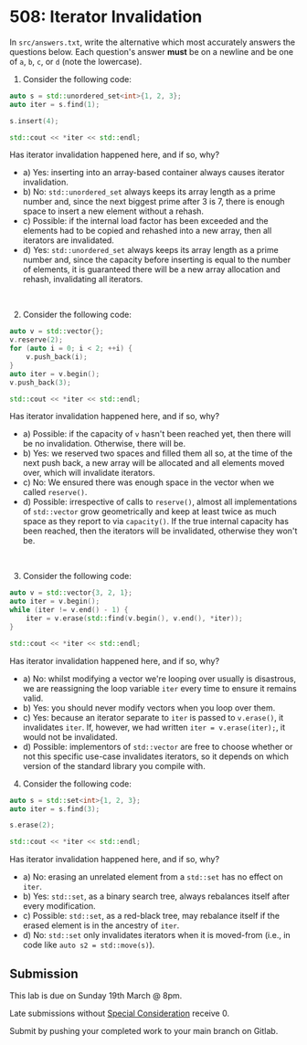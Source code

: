 # 508: Iterator Invalidation

In `src/answers.txt`, write the alternative which most accurately answers the questions below. Each question's answer **must** be on a newline and be one of `a`, `b`, `c`, or `d` (note the lowercase).

1. Consider the following code:
```cpp
auto s = std::unordered_set<int>{1, 2, 3};
auto iter = s.find(1);

s.insert(4);

std::cout << *iter << std::endl;
```
Has iterator invalidation happened here, and if so, why?
- a) Yes: inserting into an array-based container always causes iterator invalidation.
- b) No: `std::unordered_set` always keeps its array length as a prime number and, since the next biggest prime after 3 is 7, there is enough space to insert a new element without a rehash.
- c) Possible: if the internal load factor has been exceeded and the elements had to be copied and rehashed into a new array, then all iterators are invalidated.
- d) Yes: `std::unordered_set` always keeps its array length as a prime number and, since the capacity before inserting is equal to the number of elements, it is guaranteed there will be a new array allocation and rehash, invalidating all iterators.

<br />

2. Consider the following code:
```cpp
auto v = std::vector{};
v.reserve(2);
for (auto i = 0; i < 2; ++i) {
    v.push_back(i);
}
auto iter = v.begin();
v.push_back(3);

std::cout << *iter << std::endl;
```
Has iterator invalidation happened here, and if so, why?
- a) Possible: if the capacity of `v` hasn't been reached yet, then there will be no invalidation. Otherwise, there will be.
- b) Yes: we reserved two spaces and filled them all so, at the time of the next push back, a new array will be allocated and all elements moved over, which will invalidate iterators.
- c) No: We ensured there was enough space in the vector when we called `reserve()`.
- d) Possible: irrespective of calls to `reserve()`, almost all implementations of `std::vector` grow geometrically and keep at least twice as much space as they report to via `capacity()`. If the true internal capacity has been reached, then the iterators will be invalidated, otherwise they won't be.

<br />

3. Consider the following code:
```cpp
auto v = std::vector{3, 2, 1};
auto iter = v.begin();
while (iter != v.end() - 1) {
    iter = v.erase(std::find(v.begin(), v.end(), *iter));
}

std::cout << *iter << std::endl;
```
Has iterator invalidation happened here, and if so, why?
- a) No: whilst modifying a vector we're looping over usually is disastrous, we are reassigning the loop variable `iter` every time to ensure it remains valid.
- b) Yes: you should never modify vectors when you loop over them.
- c) Yes: because an iterator separate to `iter` is passed to `v.erase()`, it invalidates `iter`. If, however, we had written `iter = v.erase(iter);`, it would not be invalidated.
- d) Possible: implementors of `std::vector` are free to choose whether or not this specific use-case invalidates iterators, so it depends on which version of the standard library you compile with.


4. Consider the following code:
```cpp
auto s = std::set<int>{1, 2, 3};
auto iter = s.find(3);

s.erase(2);

std::cout << *iter << std::endl;
```
Has iterator invalidation happened here, and if so, why?
- a) No: erasing an unrelated element from a `std::set` has no effect on `iter`.
- b) Yes: `std::set`, as a binary search tree, always rebalances itself after every modification.
- c) Possible: `std::set`, as a red-black tree, may rebalance itself if the erased element is in the ancestry of `iter`.
- d) No: `std::set` only invalidates iterators when it is moved-from (i.e., in code like `auto s2 = std::move(s)`).

## Submission

This lab is due on Sunday 19th March @ 8pm.

Late submissions without [Special Consideration](https://www.student.unsw.edu.au/special-consideration) receive 0.

Submit by pushing your completed work to your main branch on Gitlab.
